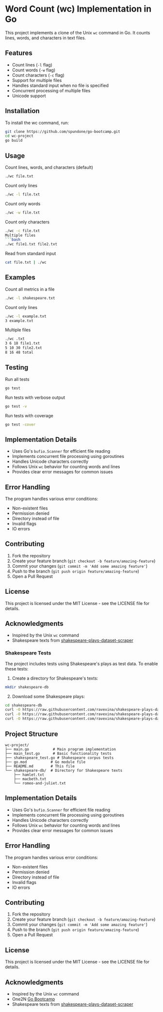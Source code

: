 # Word Count (wc) Implementation in Go

This project implements a clone of the Unix `wc` command in Go. It counts lines, words, and characters in text files.

## Features

- Count lines (`-l` flag)
- Count words (`-w` flag)
- Count characters (`-c` flag)
- Support for multiple files
- Handles standard input when no file is specified
- Concurrent processing of multiple files
- Unicode support

## Installation 

To install the wc command, run:

```bash
git clone https://github.com/spundone/go-bootcamp.git
cd wc-project
go build
```

## Usage
Count lines, words, and characters (default)
```bash
./wc file.txt
```

Count only lines
```bash
./wc -l file.txt
```

Count only words
```bash
./wc -w file.txt
```

Count only characters
```bash
./wc -c file.txt
Multiple files
```bash
./wc file1.txt file2.txt
```

Read from standard input
```bash
cat file.txt | ./wc
```
## Examples
Count all metrics in a file
```bash
./wc -l shakespeare.txt
```
Count only lines
```bash
./wc -l example.txt
3 example.txt
```
Multiple files
```bash
./wc .txt
3 6 18 file1.txt
5 10 30 file2.txt
8 16 48 total
```

## Testing
Run all tests
```bash
go test
```
Run tests with verbose output
```bash
go test -v
```
Run tests with coverage
```bash
go test -cover
```

## Implementation Details

- Uses Go's `bufio.Scanner` for efficient file reading
- Implements concurrent file processing using goroutines
- Handles Unicode characters correctly
- Follows Unix `wc` behavior for counting words and lines
- Provides clear error messages for common issues

## Error Handling

The program handles various error conditions:
- Non-existent files
- Permission denied
- Directory instead of file
- Invalid flags
- IO errors

## Contributing

1. Fork the repository
2. Create your feature branch (`git checkout -b feature/amazing-feature`)
3. Commit your changes (`git commit -m 'Add some amazing feature'`)
4. Push to the branch (`git push origin feature/amazing-feature`)
5. Open a Pull Request

## License

This project is licensed under the MIT License - see the LICENSE file for details.

## Acknowledgments

- Inspired by the Unix `wc` command
- Shakespeare texts from [shakespeare-plays-dataset-scraper](https://github.com/ravexina/shakespeare-plays-dataset-scraper)

### Shakespeare Tests

The project includes tests using Shakespeare's plays as test data. To enable these tests:

1. Create a directory for Shakespeare's texts:
```bash
mkdir shakespeare-db
```

2. Download some Shakespeare plays:
```bash
cd shakespeare-db
curl -O https://raw.githubusercontent.com/ravexina/shakespeare-plays-dataset-scraper/master/shakespeare-db/hamlet.txt
curl -O https://raw.githubusercontent.com/ravexina/shakespeare-plays-dataset-scraper/master/shakespeare-db/macbeth.txt
curl -O https://raw.githubusercontent.com/ravexina/shakespeare-plays-dataset-scraper/master/shakespeare-db/romeo-and-juliet.txt
```

## Project Structure

```
wc-project/
├── main.go           # Main program implementation
├── main_test.go      # Basic functionality tests
├── shakespeare_test.go # Shakespeare corpus tests
├── go.mod           # Go module file
├── README.md        # This file
└── shakespeare-db/  # Directory for Shakespeare texts
    ├── hamlet.txt
    ├── macbeth.txt
    └── romeo-and-juliet.txt
```

## Implementation Details

- Uses Go's `bufio.Scanner` for efficient file reading
- Implements concurrent file processing using goroutines
- Handles Unicode characters correctly
- Follows Unix `wc` behavior for counting words and lines
- Provides clear error messages for common issues

## Error Handling

The program handles various error conditions:
- Non-existent files
- Permission denied
- Directory instead of file
- Invalid flags
- IO errors

## Contributing

1. Fork the repository
2. Create your feature branch (`git checkout -b feature/amazing-feature`)
3. Commit your changes (`git commit -m 'Add some amazing feature'`)
4. Push to the branch (`git push origin feature/amazing-feature`)
5. Open a Pull Request

## License

This project is licensed under the MIT License - see the LICENSE file for details.

## Acknowledgments

- Inspired by the Unix `wc` command
- One2N [Go Bootcamp](https://one2n.io/go-bootcamp/go-projects/word-count-in-go)
- Shakespeare texts from [shakespeare-plays-dataset-scraper](https://github.com/ravexina/shakespeare-plays-dataset-scraper)
